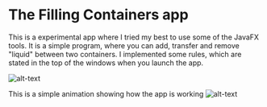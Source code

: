 # The Filling Containers app

This is a experimental app where I tried my best to use some of the JavaFX tools.
It is a simple program, where you can add, transfer and remove "liquid" between two containers.
I implemented some rules, which are stated in the top of the windows when you launch the app.

![alt-text](https://ibb.co/tss9kSq)

This is a simple animation showing how the app is working
![alt-text](https://media.giphy.com/media/kw5JQJuASqqY3q7KWw/giphy.gif)
